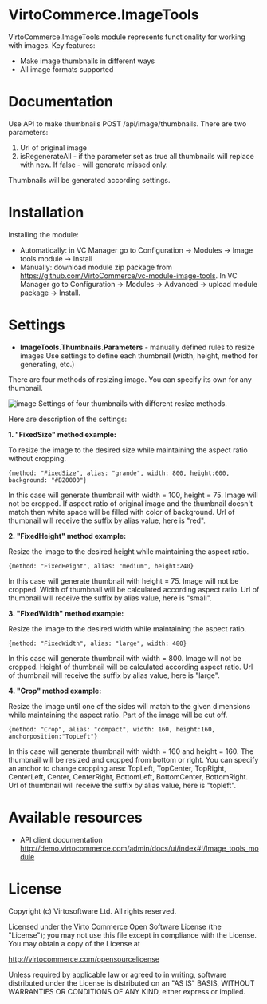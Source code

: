 


# VirtoCommerce.ImageTools
VirtoCommerce.ImageTools module represents functionality for working with images.
Key features:
* Make image thumbnails in different ways
* All image formats supported


# Documentation
Use API to make thumbnails POST /api/image/thumbnails.
There are two parameters:

1. Url of original image
2. isRegenerateAll - if the parameter set as true all thumbnails will replace with new. If false - will generate missed only.

Thumbnails will be generated according settings.

# Installation
Installing the module:
* Automatically: in VC Manager go to Configuration -> Modules -> Image tools module -> Install
* Manually: download module zip package from https://github.com/VirtoCommerce/vc-module-image-tools. In VC Manager go to Configuration -> Modules -> Advanced -> upload module package -> Install.

# Settings
* **ImageTools.Thumbnails.Parameters** -  manually defined rules to resize images
Use settings to define each thumbnail (width, height, method for generating, etc.)

There are four methods of resizing image. You can specify  its own for any thumbnail.

![image](https://cloud.githubusercontent.com/assets/7059355/16445900/38c49044-3de5-11e6-94d5-bb71de59444c.png)
Settings of four thumbnails with different resize methods.

Here are description of the settings:

**1. "FixedSize" method example:**

To resize the image to the desired size while maintaining the aspect ratio without cropping.
```
{method: "FixedSize", alias: "grande", width: 800, height:600, background: "#B20000"} 
```
In this case will generate thumbnail with width = 100, height = 75. Image will not be cropped. If aspect ratio of original image and the thumbnail doesn't match then white space will be filled with color of background. Url of thumbnail will receive the suffix by alias value, here is "red".

**2. "FixedHeight" method example:**

Resize the image to the desired height while maintaining the aspect ratio.
```
{method: "FixedHeight", alias: "medium", height:240}
```
In this case will generate thumbnail with height = 75. Image will not be cropped. Width of thumbnail will be calculated according aspect ratio. Url of thumbnail will receive the suffix by alias value, here is "small".

**3. "FixedWidth" method example:**

Resize the image to the desired width while maintaining the aspect ratio.
```
{method: "FixedWidth", alias: "large", width: 480}
```
In this case will generate thumbnail with width = 800. Image will not be cropped. Height of thumbnail will be calculated according aspect ratio. Url of thumbnail will receive the suffix by alias value, here is "large".

**4. "Crop" method example:**

Resize the image until one of the sides will match to the given dimensions while maintaining the aspect ratio. Part of the image will be cut off.
```
{method: "Crop", alias: "compact", width: 160, height:160, anchorposition:"TopLeft"}
```
In this case will generate thumbnail with width = 160 and height = 160. The thumbnail will be resized and cropped from bottom or right. You can specify an anchor to change cropping area: TopLeft, TopCenter, TopRight, CenterLeft, Center, CenterRight, BottomLeft, BottomCenter, BottomRight.  Url of thumbnail will receive the suffix by alias value, here is "topleft".


# Available resources
* API client documentation http://demo.virtocommerce.com/admin/docs/ui/index#!/Image_tools_module

# License
Copyright (c) Virtosoftware Ltd.  All rights reserved.

Licensed under the Virto Commerce Open Software License (the "License"); you
may not use this file except in compliance with the License. You may
obtain a copy of the License at

http://virtocommerce.com/opensourcelicense

Unless required by applicable law or agreed to in writing, software
distributed under the License is distributed on an "AS IS" BASIS,
WITHOUT WARRANTIES OR CONDITIONS OF ANY KIND, either express or
implied.
